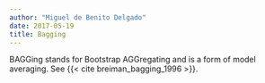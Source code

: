 ```yaml
---
author: "Miguel de Benito Delgado"
date: 2017-05-19
title: Bagging
---
```


BAGGing stands for Bootstrap AGGregating and is a form of model
averaging. See {{< cite breiman_bagging_1996 >}}.
